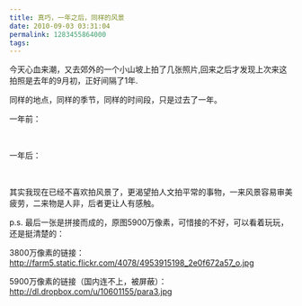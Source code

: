 ```yaml
---
title: 真巧，一年之后，同样的风景
date: 2010-09-03 03:31:04
permalink: 1283455864000
tags: 
---
```


今天心血来潮，又去郊外的一个小山坡上拍了几张照片,回来之后才发现上次来这拍照是去年的9月初，正好间隔了1年.

同样的地点，同样的季节，同样的时间段，只是过去了一年。

一年前：

<img src="http://farm4.static.flickr.com/3440/3910700057_c5bf973f0a_b.jpg" alt="" />

<img src="http://farm3.static.flickr.com/2481/3910699605_7677985a01_b.jpg" alt=""/>

一年后：

<img src="http://farm5.static.flickr.com/4091/4953850372_53f661f134_b.jpg" alt="" />

<img src="http://farm5.static.flickr.com/4078/4953915198_f6289ee174_b.jpg" alt="" />

其实我现在已经不喜欢拍风景了，更渴望拍人文拍平常的事物，一来风景容易审美疲劳，二来物是人非，后者更让人有感触。

p.s. 最后一张是拼接而成的，原图5900万像素，可惜接的不好，可以看着玩玩，还是挺清楚的：

3800万像素的链接： http://farm5.static.flickr.com/4078/4953915198_2e0f672a57_o.jpg

5900万像素的链接（国内连不上，被屏蔽）：http://dl.dropbox.com/u/10601155/para3.jpg
